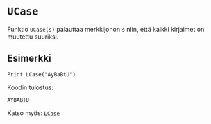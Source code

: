 `UCase`
==========

Funktio `UCase(s)` palauttaa merkkijonon `s` niin,
että kaikki kirjaimet on muutettu suuriksi.

Esimerkki
----------

    Print LCase("AyBaBtU")
    
Koodin tulostus:

    AYBABTU
    
Katso myös: [`LCase`](manual:lcase)